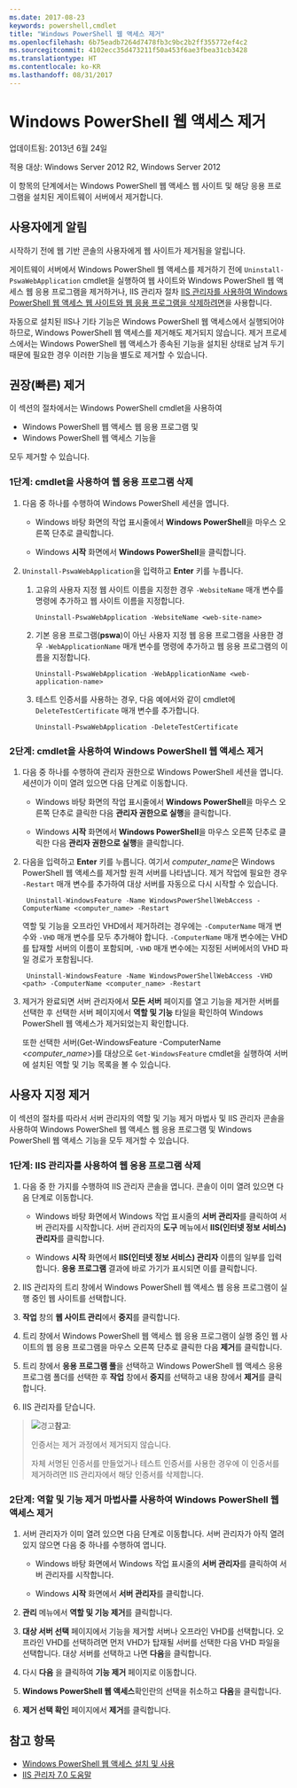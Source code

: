 ```yaml
---
ms.date: 2017-08-23
keywords: powershell,cmdlet
title: "Windows PowerShell 웹 액세스 제거"
ms.openlocfilehash: 6b75eadb7264d7478fb3c9bc2b2ff355772ef4c2
ms.sourcegitcommit: 4102ecc35d473211f50a453f6ae3fbea31cb3428
ms.translationtype: HT
ms.contentlocale: ko-KR
ms.lasthandoff: 08/31/2017
---
```

#  <a name="uninstall-windows-powershell-web-access"></a>Windows PowerShell 웹 액세스 제거

업데이트됨: 2013년 6월 24일

적용 대상: Windows Server 2012 R2, Windows Server 2012

이 항목의 단계에서는 Windows PowerShell 웹 액세스 웹 사이트 및 해당 응용 프로그램을 설치된 게이트웨이 서버에서 제거합니다.

## <a name="notify-users"></a>사용자에게 알림

시작하기 전에 웹 기반 콘솔의 사용자에게 웹 사이트가 제거됨을 알립니다.


게이트웨이 서버에서 Windows PowerShell 웹 액세스를 제거하기 전에 `Uninstall-PswaWebApplication` cmdlet을 실행하여 웹 사이트와 Windows PowerShell 웹 액세스 웹 응용 프로그램을 제거하거나, IIS 관리자 절차 [IIS 관리자를 사용하여 Windows PowerShell 웹 액세스 웹 사이트와 웹 응용 프로그램을 삭제하려면]()을 사용합니다.

자동으로 설치된 IIS나 기타 기능은 Windows PowerShell 웹 액세스에서 실행되어야 하므로, Windows PowerShell 웹 액세스를 제거해도 제거되지 않습니다. 제거 프로세스에서는 Windows PowerShell 웹 액세스가 종속된 기능을 설치된 상태로 남겨 두기 때문에 필요한 경우 이러한 기능을 별도로 제거할 수 있습니다.

## <a name="recommended-quick-uninstallation"></a>권장(빠른) 제거

이 섹션의 절차에서는 Windows PowerShell cmdlet을 사용하여

- Windows PowerShell 웹 액세스 웹 응용 프로그램 및
- Windows PowerShell 웹 액세스 기능을
 
모두 제거할 수 있습니다.

### <a name="step-1-delete-the-web-application-using-cmdlets"></a>1단계: cmdlet을 사용하여 웹 응용 프로그램 삭제

1. 다음 중 하나를 수행하여 Windows PowerShell 세션을 엽니다.

    -   Windows 바탕 화면의 작업 표시줄에서 **Windows PowerShell**을 마우스 오른쪽 단추로 클릭합니다.

    -   Windows **시작** 화면에서 **Windows PowerShell**을 클릭합니다.

2. `Uninstall-PswaWebApplication`을 입력하고 **Enter** 키를 누릅니다.
   1. 고유의 사용자 지정 웹 사이트 이름을 지정한 경우 `-WebsiteName` 매개 변수를 명령에 추가하고 웹 사이트 이름을 지정합니다.

        `Uninstall-PswaWebApplication -WebsiteName <web-site-name>`
   1. 기본 응용 프로그램(**pswa**)이 아닌 사용자 지정 웹 응용 프로그램을 사용한 경우 `-WebApplicationName` 매개 변수를 명령에 추가하고 웹 응용 프로그램의 이름을 지정합니다.

        `Uninstall-PswaWebApplication -WebApplicationName <web-application-name>`
   1. 테스트 인증서를 사용하는 경우, 다음 예에서와 같이 cmdlet에 `DeleteTestCertificate` 매개 변수를 추가합니다.

        `Uninstall-PswaWebApplication -DeleteTestCertificate`

### <a name="step-2-uninstall-windows-powershell-web-access-using-cmdlets"></a>2단계: cmdlet을 사용하여 Windows PowerShell 웹 액세스 제거

1.  다음 중 하나를 수행하여 관리자 권한으로 Windows PowerShell 세션을 엽니다. 세션이가 이미 열려 있으면 다음 단계로 이동합니다.

    -   Windows 바탕 화면의 작업 표시줄에서 **Windows PowerShell**을 마우스 오른쪽 단추로 클릭한 다음 **관리자 권한으로 실행**을 클릭합니다.

    -   Windows **시작** 화면에서 **Windows PowerShell**을 마우스 오른쪽 단추로 클릭한 다음 **관리자 권한으로 실행**을 클릭합니다.

1. 다음을 입력하고 **Enter** 키를 누릅니다. 여기서 *computer_name*은 Windows PowerShell 웹 액세스를 제거할 원격 서버를 나타냅니다. 제거 작업에 필요한 경우 `-Restart` 매개 변수를 추가하여 대상 서버를 자동으로 다시 시작할 수 있습니다.

        Uninstall-WindowsFeature -Name WindowsPowerShellWebAccess -ComputerName <computer_name> -Restart

    역할 및 기능을 오프라인 VHD에서 제거하려는 경우에는 `-ComputerName` 매개 변수와 `-VHD` 매개 변수를 모두 추가해야 합니다. `-ComputerName` 매개 변수에는 VHD를 탑재할 서버의 이름이 포함되며, `-VHD` 매개 변수에는 지정된 서버에서의 VHD 파일 경로가 포함됩니다.

        Uninstall-WindowsFeature -Name WindowsPowerShellWebAccess -VHD <path> -ComputerName <computer_name> -Restart

1. 제거가 완료되면 서버 관리자에서 **모든 서버** 페이지를 열고 기능을 제거한 서버를 선택한 후 선택한 서버 페이지에서 **역할 및 기능** 타일을 확인하여 Windows PowerShell 웹 액세스가 제거되었는지 확인합니다.

    또한 선택한 서버(Get-WindowsFeature -ComputerName &lt;*computer_name*&gt;)를 대상으로 `Get-WindowsFeature` cmdlet을 실행하여 서버에 설치된 역할 및 기능 목록을 볼 수 있습니다.

## <a name="custom-uninstallation"></a>사용자 지정 제거

이 섹션의 절차를 따라서 서버 관리자의 역할 및 기능 제거 마법사 및 IIS 관리자 콘솔을 사용하여 Windows PowerShell 웹 액세스 웹 응용 프로그램 및 Windows PowerShell 웹 액세스 기능을 모두 제거할 수 있습니다.

### <a name="step-1-delete-the-web-application-using-iis-manager"></a>1단계: IIS 관리자를 사용하여 웹 응용 프로그램 삭제


1. 다음 중 한 가지를 수행하여 IIS 관리자 콘솔을 엽니다. 콘솔이 이미 열려 있으면 다음 단계로 이동합니다.

    -   Windows 바탕 화면에서 Windows 작업 표시줄의 **서버 관리자**를 클릭하여 서버 관리자를 시작합니다. 서버 관리자의 **도구** 메뉴에서 **IIS(인터넷 정보 서비스) 관리자**를 클릭합니다.

    -   Windows **시작** 화면에서 **IIS(인터넷 정보 서비스) 관리자** 이름의 일부를 입력합니다. **응용 프로그램** 결과에 바로 가기가 표시되면 이를 클릭합니다.

1. IIS 관리자의 트리 창에서 Windows PowerShell 웹 액세스 웹 응용 프로그램이 실행 중인 웹 사이트를 선택합니다.

1. **작업** 창의 **웹 사이트 관리**에서 **중지**를 클릭합니다.

1. 트리 창에서 Windows PowerShell 웹 액세스 웹 응용 프로그램이 실행 중인 웹 사이트의 웹 응용 프로그램을 마우스 오른쪽 단추로 클릭한 다음 **제거**를 클릭합니다.

1. 트리 창에서 **응용 프로그램 풀**을 선택하고 Windows PowerShell 웹 액세스 응용 프로그램 폴더를 선택한 후 **작업** 창에서 **중지**를 선택하고 내용 창에서 **제거**를 클릭합니다.

1. IIS 관리자를 닫습니다.

> ![경고](images/SecurityNote.jpeg)**참고**:
>
> 인증서는 제거 과정에서 제거되지 않습니다. 
>
> 자체 서명된 인증서를 만들었거나 테스트 인증서를 사용한 경우에 이 인증서를 제거하려면 IIS 관리자에서 해당 인증서를 삭제합니다. 

### <a name="step-2-uninstall-windows-powershell-web-access-using-the-remove-roles-and-features-wizard"></a>2단계: 역할 및 기능 제거 마법사를 사용하여 Windows PowerShell 웹 액세스 제거

1. 서버 관리자가 이미 열려 있으면 다음 단계로 이동합니다. 서버 관리자가 아직 열려 있지 않으면 다음 중 하나를 수행하여 엽니다.

    -   Windows 바탕 화면에서 Windows 작업 표시줄의 **서버 관리자**를 클릭하여 서버 관리자를 시작합니다.

    -   Windows **시작** 화면에서 **서버 관리자**를 클릭합니다.

1. **관리** 메뉴에서 **역할 및 기능 제거**를 클릭합니다.

1. **대상 서버 선택** 페이지에서 기능을 제거할 서버나 오프라인 VHD를 선택합니다. 오프라인 VHD를 선택하려면 먼저 VHD가 탑재될 서버를 선택한 다음 VHD 파일을 선택합니다. 대상 서버를 선택하고 나면 **다음**을 클릭합니다.

1. 다시 **다음** 을 클릭하여 **기능 제거** 페이지로 이동합니다.

1. **Windows PowerShell 웹 액세스**확인란의 선택을 취소하고 **다음**을 클릭합니다.

1. **제거 선택 확인** 페이지에서 **제거**를 클릭합니다.

## <a name="see-also"></a>참고 항목

- [Windows PowerShell 웹 액세스 설치 및 사용](install-and-use-windows-powershell-web-access.md)
- [IIS 관리자 7.0 도움말](https://technet.microsoft.com/library/cc732664.aspx)
